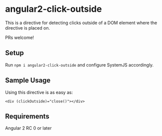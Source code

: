 # angular2-click-outside

This is a directive for detecting clicks outside of a DOM element where the directive is placed on.

PRs welcome!

## Setup
Run `npm i angular2-click-outside` and configure SystemJS accordingly.

## Sample Usage
Using this directive is as easy as:

```[html]
<div (clickOutside)="close()"></div>
```

## Requirements

Angular 2 RC 0 or later
